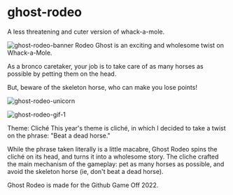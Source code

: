 # ghost-rodeo
A less threatening and cuter version of whack-a-mole.

![ghost-rodeo-banner](https://user-images.githubusercontent.com/50996003/204595759-35e5419d-978e-4723-96aa-425570109da4.png)
Rodeo Ghost is an exciting and wholesome twist on Whack-a-Mole.

As a bronco caretaker, your job is to take care of as many horses as possible by petting them on the head. 

But, beware of the skeleton horse, who can make you lose points!

![ghost-rodeo-unicorn](https://user-images.githubusercontent.com/50996003/204595719-3fcde65e-994b-4d58-8b7b-bca6e2f8579d.gif)

![ghost-rodeo-gif-1](https://user-images.githubusercontent.com/50996003/204595799-645afdf2-308e-4a9c-a8b1-34952896f599.gif)


Theme: Cliché
This year's theme is cliché, in which I decided to take a twist on the phrase: "Beat a dead horse." 

While the phrase taken literally is a little macabre, Ghost Rodeo spins the cliché on its head, and turns it into a wholesome story. The cliche crafted the main mechanism of the gameplay: pet as many horses as possible, and avoid the skeleton horse (ie, don't beat a dead horse).



Ghost Rodeo is made for the Github Game Off 2022.


